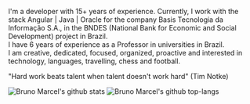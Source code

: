 I'm a developer with 15+ years of experience. Currently, I work with the stack Angular | Java | Oracle for the company Basis Tecnologia da Informação S.A., in the BNDES (National Bank for Economic and Social Development) project in Brazil.<br>
I have 6 years of experience as a Professor in universities in Brazil.<br>
I am creative, dedicated, focused, organized, proactive and interested in technology, languages, travelling, chess and football.

"Hard work beats talent when talent doesn't work hard" (Tim Notke)

![Bruno Marcel's github stats](https://github-readme-stats.vercel.app/api?username=bmnsouza&show_icons=true&theme=dracula)
![Bruno Marcel's github top-langs](https://github-readme-stats.vercel.app/api/top-langs/?username=bmnsouza&layout=compact&theme=dracula)

